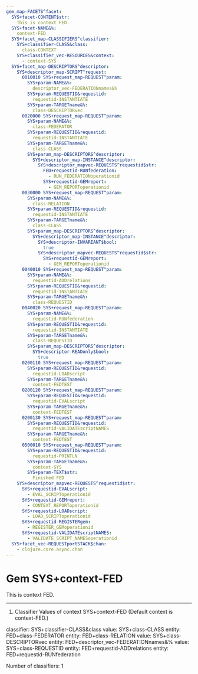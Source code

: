 ```yaml
---
gem_map-FACETS^facet:
  SYS+facet-CONTENT$str:
    This is context FED.
  SYS+facet-NAME&%:
    context-FED
  SYS+facet_map-CLASSIFIERS^classifier:
    SYS+classifier-CLASS&class:
      class-CONTEXT
    SYS+classifier_vec-RESOURCES&context:
      - context-SYS
  SYS+facet_map-DESCRIPTORS^descriptor:
    SYS+descriptor_map-SCRIPT^request:
      0010010 SYS+request_map-REQUEST^param:
        SYS+param-NAME&%:
          descriptor_vec-FEDERATIONnames&%
        SYS+param-REQUESTID&requestid:
          requestid-INSTANTIATE
        SYS+param-TARGETname&%:
          class-DESCRIPTORvec
      0020000 SYS+request_map-REQUEST^param:
        SYS+param-NAME&%:
          class-FEDERATOR
        SYS+param-REQUESTID&requestid:
          requestid-INSTANTIATE
        SYS+param-TARGETname&%:
          class-CLASS
        SYS+param_map-DESCRIPTORS^descriptor:
          SYS+descriptor_map-INSTANCE^descriptor:
            SYS+descriptor_mapvec-REQUESTS^requestid$str:
              FED+requestid-RUNfederation:
                - RUN_FEDERATIONoperationid
              SYS+requestid-GEMreport:
                - GEM_REPORToperationid
      0030000 SYS+request_map-REQUEST^param:
        SYS+param-NAME&%:
          class-RELATION
        SYS+param-REQUESTID&requestid:
          requestid-INSTANTIATE
        SYS+param-TARGETname&%:
          class-CLASS
        SYS+param_map-DESCRIPTORS^descriptor:
          SYS+descriptor_map-INSTANCE^descriptor:
            SYS+descriptor-INVARIANT$bool:
              true
            SYS+descriptor_mapvec-REQUESTS^requestid$str:
              SYS+requestid-GEMreport:
                - GEM_REPORToperationid
      0040010 SYS+request_map-REQUEST^param:
        SYS+param-NAME&%:
          requestid-ADDrelations
        SYS+param-REQUESTID&requestid:
          requestid-INSTANTIATE
        SYS+param-TARGETname&%:
          class-REQUESTID
      0040020 SYS+request_map-REQUEST^param:
        SYS+param-NAME&%:
          requestid-RUNfederation
        SYS+param-REQUESTID&requestid:
          requestid-INSTANTIATE
        SYS+param-TARGETname&%:
          class-REQUESTID
        SYS+param_map-DESCRIPTORS^descriptor:
          SYS+descriptor-READonly$bool:
            true
      0200110 SYS+request_map-REQUEST^param:
        SYS+param-REQUESTID&requestid:
          requestid-LOADscript
        SYS+param-TARGETname&%:
          context-FEDTEST
      0200120 SYS+request_map-REQUEST^param:
        SYS+param-REQUESTID&requestid:
          requestid-EVALscript
        SYS+param-TARGETname&%:
          context-FEDTEST
      0200130 SYS+request_map-REQUEST^param:
        SYS+param-REQUESTID&requestid:
          requestid-VALIDATEscriptNAMES
        SYS+param-TARGETname&%:
          context-FEDTEST
      0500010 SYS+request_map-REQUEST^param:
        SYS+param-REQUESTID&requestid:
          requestid-PRINTLN
        SYS+param-TARGETname&%:
          context-SYS
        SYS+param-TEXT$str:
          Finished FED
    SYS+descriptor_mapvec-REQUESTS^requestid$str:
      SYS+requestid-EVALscript:
        - EVAL_SCRIPToperationid
      SYS+requestid-GEMreport:
        - CONTEXT_REPORToperationid
      SYS+requestid-LOADscript:
        - LOAD_SCRIPToperationid
      SYS+requestid-REGISTERgem:
        - REGISTER_GEMoperationid
      SYS+requestid-VALIDATEscriptNAMES:
        - VALIDATE_SCRIPT_NAMESoperationid
  SYS+facet_vec-REQUESTportSTACK$chan:
    - clojure.core.async.chan
---
```

# Gem SYS+context-FED

This is context FED.

---
1. Classifier Values of context SYS+context-FED
(Default context is context-FED.)

classifier:  SYS+classifier-CLASS&class
  value:       SYS+class-CLASS
    entity:      FED+class-FEDERATOR
    entity:      FED+class-RELATION
  value:       SYS+class-DESCRIPTORvec
    entity:      FED+descriptor_vec-FEDERATIONnames&%
  value:       SYS+class-REQUESTID
    entity:      FED+requestid-ADDrelations
    entity:      FED+requestid-RUNfederation

Number of classifiers: 1

